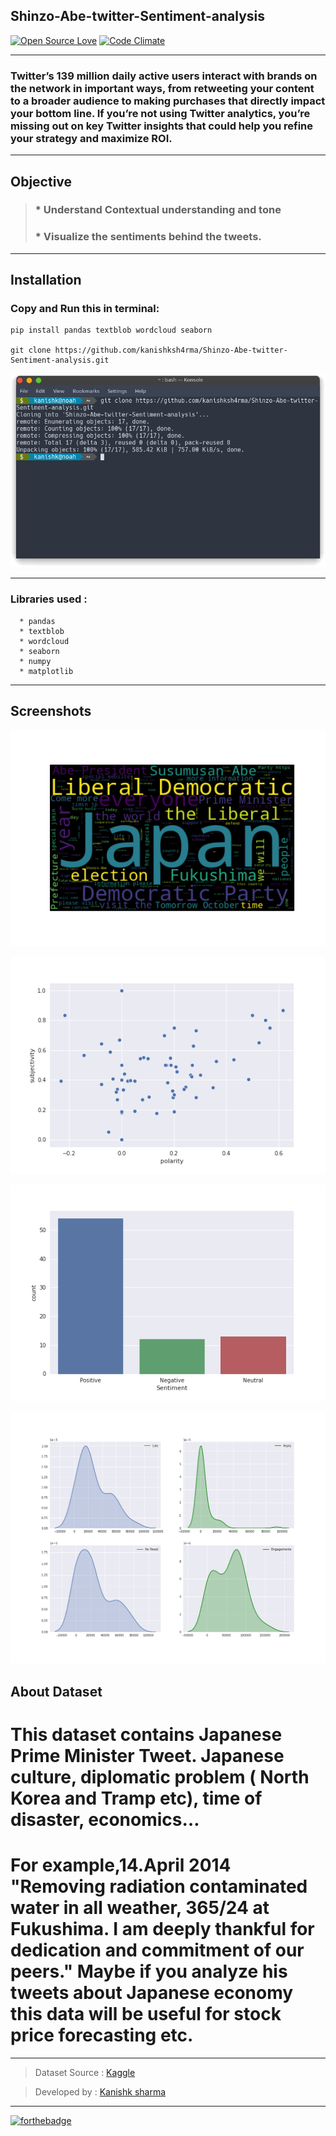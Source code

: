 ## Shinzo-Abe-twitter-Sentiment-analysis

[![Open Source Love](https://badges.frapsoft.com/os/v3/open-source.svg?v=102)](https://github.com/kanishksh4rma/Cancer-Prediction-in-Early-stages) [![Code Climate](https://codeclimate.com/github/boennemann/badges.svg)](https://github.com/kanishksh4rma/Cancer-Prediction-in-Early-stages)

---

### Twitter’s 139 million daily active users interact with brands on the network in important ways, from retweeting your content to a broader audience to making purchases that directly impact your bottom line. If you’re not using Twitter analytics, you’re missing out on key Twitter insights that could help you refine your strategy and maximize ROI.

---

## Objective

> ### * Understand Contextual understanding and tone
> ### * Visualize the sentiments behind the tweets.

---

## **Installation**

### Copy and Run this in terminal: 

```
pip install pandas textblob wordcloud seaborn

git clone https://github.com/kanishksh4rma/Shinzo-Abe-twitter-Sentiment-analysis.git
```

![demo_install](/screenshots/demo_install.png)

---

### Libraries used : 
```
  * pandas
  * textblob
  * wordcloud
  * seaborn
  * numpy
  * matplotlib
```

---

## Screenshots

![Screenshot 1](/screenshots/ss1.png)

![Screenshot 2](/screenshots/ss2.png)

![Screenshot 3](/screenshots/ss3.png)

![Screenshot 4](/screenshots/ss4.png)

## About Dataset

# This dataset contains Japanese Prime Minister Tweet. Japanese culture, diplomatic problem ( North Korea and Tramp etc), time of disaster, economics…

# For example,14.April 2014 "Removing radiation contaminated water in all weather, 365/24 at Fukushima. I am deeply thankful for dedication and commitment of our peers." Maybe if you analyze his tweets about Japanese economy this data will be useful for stock price forecasting etc.

---

> Dataset Source : [Kaggle](https://www.kaggle.com/team-ai/shinzo-abe-japanese-prime-minister-twitter-nlp)

> Developed by : [Kanishk sharma](github.com/kanishksh4rma)
  
---

[![forthebadge](https://forthebadge.com/images/badges/built-with-love.svg)](https://github.com/kanishksh4rma/World-Happiness-Index-2020--data-visualization)
